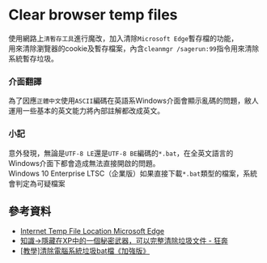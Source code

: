 # Clear browser temp files
使用網路上`清暫存工具`進行魔改，加入清除`Microsoft Edge`暫存檔的功能，<br>
用來清除瀏覽器的cookie及暫存檔案，內含`cleanmgr /sagerun:99`指令用來清除系統暫存垃圾。<br>
### 介面翻譯
為了因應`正體中文`使用`ASCII`編碼在英語系Windows介面會顯示亂碼的問題，敝人運用一些基本的英文能力將內部註解都改成英文。

### 小記
意外發現，無論是`UTF-8 LE`還是`UTF-8 BE`編碼的`*.bat`，在全英文語言的Windows介面下都會造成無法直接開啟的問題。<br>
Windows 10 Enterprise LTSC（企業版）如果直接下載`*.bat`類型的檔案，系統會判定為可疑檔案
##  參考資料
*   [Internet Temp File Location Microsoft Edge](https://answers.microsoft.com/en-us/microsoftedge/forum/all/internet-temp-file-location-microsoft-edge/5e02121c-0bb9-4168-b876-a6d9c98655c2)
*   [知識→隱藏在XP中的一個秘密武器，可以完整清除垃圾文件 - 狂奔](https://s7538395.pixnet.net/blog/post/29658327)
*   [[教學]清除電腦系統垃圾bat檔《加強版》](https://wuangus.cc/教學清除電腦系統垃圾bat檔《加強版》/)